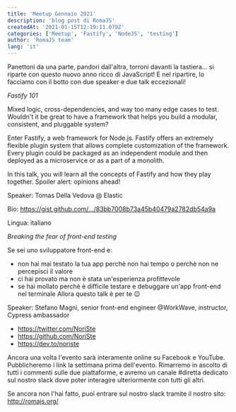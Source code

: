 ```yaml
---
title: 'Meetup Gennaio 2021'
description: 'blog post di RomaJS'
createdAt: '2021-01-15T12:19:11.079Z'
categories: ['Meetup', 'Fastify', 'NodeJS', 'testing']
author: 'RomaJS team'
lang: 'it'
---
```


Panettoni da una parte, pandori dall'altra, torroni davanti la tastiera... si riparte con questo nuovo anno ricco di JavaScript!
E nel ripartire, lo facciamo con il botto con due speaker e due talk eccezionali!

_Fastify 101_

Mixed logic, cross-dependencies, and way too many edge cases to test. Wouldn't it be great to have a framework that helps you build a modular, consistent, and pluggable system?

Enter Fastify, a web framework for Node.js. Fastify offers an extremely flexible plugin system that allows complete customization of the framework. Every plugin could be packaged as an independent module and then deployed as a microservice or as a part of a monolith.

In this talk, you will learn all the concepts of Fastify and how they play together. Spoiler alert: opinions ahead!

Speaker: Tomas Della Vedova @ Elastic

Bio: https://gist.github.com/.../83bb7008b73a45b40479a2782db54a9a

Lingua: italiano

_Breaking the fear of front-end testing_

Se sei uno sviluppatore front-end e:

- non hai mai testato la tua app perchè non hai tempo o perchè non ne percepisci il valore
- ci hai provato ma non è stata un'esperienza profittevole
- se hai mollato perchè è difficile testare e debuggare un'app front-end nel terminale
  Allora questo talk è per te :wink:

Speaker: Stefano Magni, senior front-end engineer @WorkWave, instructor, Cypress ambassador

- https://twitter.com/NoriSte
- https://github.com/NoriSte
- https://dev.to/noriste

Ancora una volta l'evento sarà interamente online su Facebook e YouTube. Pubblicheremo i link la settimana prima dell'evento.
Rimarremo in ascolto di tutti i commenti sulle due piattaforme, e avremo un canale #diretta dedicato sul nostro slack dove poter interagire ulteriormente con tutti gli altri.

Se ancora non l'hai fatto, puoi entrare sul nostro slack tramite il nostro sito: http://romajs.org/
